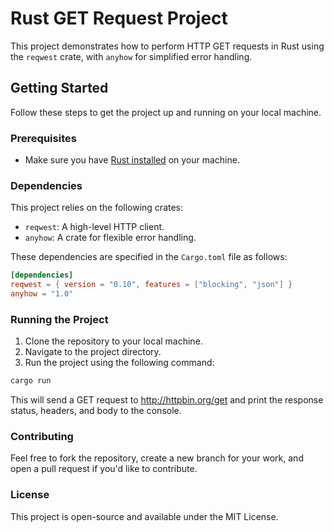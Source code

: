 # Rust GET Request Project

This project demonstrates how to perform HTTP GET requests in Rust using the `reqwest` crate, with `anyhow` for simplified error handling.

## Getting Started

Follow these steps to get the project up and running on your local machine.

### Prerequisites

- Make sure you have [Rust installed](https://www.rust-lang.org/tools/install) on your machine.

### Dependencies

This project relies on the following crates:

- `reqwest`: A high-level HTTP client.
- `anyhow`: A crate for flexible error handling.

These dependencies are specified in the `Cargo.toml` file as follows:

```toml
[dependencies]
reqwest = { version = "0.10", features = ["blocking", "json"] }
anyhow = "1.0"
```
### Running the Project
1. Clone the repository to your local machine.
2. Navigate to the project directory.
3. Run the project using the following command:
```bash
cargo run
```
This will send a GET request to http://httpbin.org/get and print the response status, headers, and body to the console.

### Contributing
Feel free to fork the repository, create a new branch for your work, and open a pull request if you'd like to contribute.

### License
This project is open-source and available under the MIT License.
